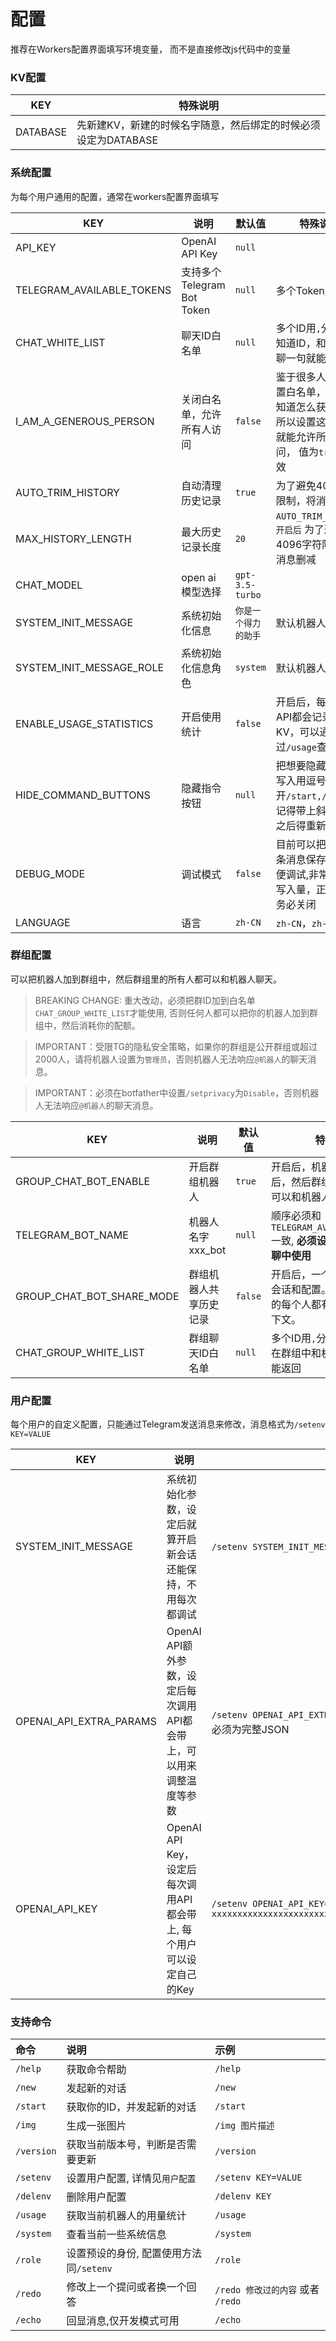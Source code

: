 # 配置

推荐在Workers配置界面填写环境变量， 而不是直接修改js代码中的变量

### KV配置
| KEY      | 特殊说明                                 |
|----------|--------------------------------------|
| DATABASE | 先新建KV，新建的时候名字随意，然后绑定的时候必须设定为DATABASE |

### 系统配置
为每个用户通用的配置，通常在workers配置界面填写

| KEY                       | 说明                     | 默认值             | 特殊说明                                                    |
|---------------------------|------------------------|-----------------|---------------------------------------------------------|
| API_KEY                   | OpenAI API Key         | `null`          |                                                         |
| TELEGRAM_AVAILABLE_TOKENS | 支持多个Telegram Bot Token | `null`          | 多个Token用`,`分隔                                           |
| CHAT_WHITE_LIST           | 聊天ID白名单                | `null`          | 多个ID用`,`分隔，不知道ID，和机器人聊一句就能返回                            |
| I_AM_A_GENEROUS_PERSON    | 关闭白名单，允许所有人访问          | `false`         | 鉴于很多人不想设置白名单，或者不知道怎么获取ID，所以设置这个选项就能允许所有人访问， 值为`true`时生效 |
| AUTO_TRIM_HISTORY         | 自动清理历史记录               | `true`          | 为了避免4096字符限制，将消息删减                                      |
| MAX_HISTORY_LENGTH        | 最大历史记录长度               | `20`            | `AUTO_TRIM_HISTORY开启后` 为了避免4096字符限制，将消息删减               |
| CHAT_MODEL                | open ai 模型选择           | `gpt-3.5-turbo` |                                                         |
| SYSTEM_INIT_MESSAGE       | 系统初始化信息                | `你是一个得力的助手`     | 默认机器人设定                                                 |
| SYSTEM_INIT_MESSAGE_ROLE  | 系统初始化信息角色              | `system`        | 默认机器人设定                                                 |
| ENABLE_USAGE_STATISTICS   | 开启使用统计                 | `false`         | 开启后，每次调用API都会记录到KV，可以通过`/usage`查看                       |
| HIDE_COMMAND_BUTTONS      | 隐藏指令按钮                 | `null`          | 把想要隐藏的按钮写入用逗号分开`/start,/system`, 记得带上斜杠,修改之后得重新`init`   |
| DEBUG_MODE                | 调试模式                   | `false`         | 目前可以把最新一条消息保存到KV方便调试,非常消耗KV写入量，正式环境务必关闭                 |
| LANGUAGE                  | 语言                     | `zh-CN`         | `zh-CN`，`zh-TW`和`en`                                    |

### 群组配置
可以把机器人加到群组中，然后群组里的所有人都可以和机器人聊天。
> BREAKING CHANGE:
> 重大改动，必须把群ID加到白名单`CHAT_GROUP_WHITE_LIST`才能使用, 否则任何人都可以把你的机器人加到群组中，然后消耗你的配额。

> IMPORTANT：受限TG的隐私安全策略，如果你的群组是公开群组或超过2000人，请将机器人设置为`管理员`，否则机器人无法响应`@机器人`的聊天消息。

> IMPORTANT：必须在botfather中设置`/setprivacy`为`Disable`，否则机器人无法响应`@机器人`的聊天消息。

| KEY                       | 说明            | 默认值     | 特殊说明                                                    |
|---------------------------|---------------|---------|---------------------------------------------------------|
| GROUP_CHAT_BOT_ENABLE     | 开启群组机器人       | `true`  | 开启后，机器人加入群组后，然后群组里的所有人都可以和机器人聊天。                        |
| TELEGRAM_BOT_NAME         | 机器人名字 xxx_bot | `null`  | 顺序必须和`TELEGRAM_AVAILABLE_TOKENS` 一致, **必须设置否则无法在群聊中使用** |
| GROUP_CHAT_BOT_SHARE_MODE | 群组机器人共享历史记录   | `false` | 开启后，一个群组只有一个会话和配置。关闭的话群组的每个人都有自己的会话上下文。                 |
| CHAT_GROUP_WHITE_LIST     | 群组聊天ID白名单     | `null`  | 多个ID用`,`分隔，不知道ID，在群组中和机器人聊一句就能返回                        |

### 用户配置
每个用户的自定义配置，只能通过Telegram发送消息来修改，消息格式为`/setenv KEY=VALUE`

| KEY                     | 说明                                            | 例子                                                                                         |
|-------------------------|-----------------------------------------------|--------------------------------------------------------------------------------------------|
| SYSTEM_INIT_MESSAGE     | 系统初始化参数，设定后就算开启新会话还能保持，不用每次都调试                | `/setenv SYSTEM_INIT_MESSAGE=现在开始你是喵娘，每句话以喵结尾`                                             |
| OPENAI_API_EXTRA_PARAMS | OpenAI API额外参数，设定后每次调用API都会带上，可以用来调整温度等参数     | `/setenv OPENAI_API_EXTRA_PARAMS={"temperature": 0.5}`  每次修改必须为完整JSON                      |
| OPENAI_API_KEY          | OpenAI API Key，设定后每次调用API都会带上, 每个用户可以设定自己的Key | `/setenv OPENAI_API_KEY=sk-xxxxxxxxxxxxxxxxxxxxxxxxxxxxxxxxxxxxxxxxxxxxxxxxxxxxxxxxxxxxxx` |




### 支持命令

| 命令         | 说明                        | 示例                        |
|:-----------|:--------------------------|:--------------------------|
| `/help`    | 获取命令帮助                    | `/help`                   |
| `/new`     | 发起新的对话                    | `/new`                    |
| `/start`   | 获取你的ID，并发起新的对话            | `/start`                  |
| `/img`     | 生成一张图片                    | `/img 图片描述`               |
| `/version` | 获取当前版本号，判断是否需要更新          | `/version`                |
| `/setenv`  | 设置用户配置, 详情见`用户配置`         | `/setenv KEY=VALUE`       |
| `/delenv`  | 删除用户配置                    | `/delenv KEY`             |
| `/usage`   | 获取当前机器人的用量统计              | `/usage`                  |
| `/system`  | 查看当前一些系统信息                | `/system`                 |
| `/role`    | 设置预设的身份, 配置使用方法同`/setenv` | `/role`                   |
| `/redo`    | 修改上一个提问或者换一个回答            | `/redo 修改过的内容` 或者 `/redo` |
| `/echo`    | 回显消息,仅开发模式可用              | `/echo`                   |


